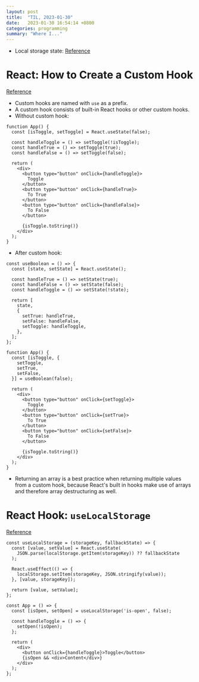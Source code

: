 ```yaml
---
layout: post
title:  "TIL, 2023-01-30"
date:   2023-01-30 16:54:14 +0800
categories: programming
summary: "Where I..."
---
```


- Local storage state: [Reference](https://github.com/astoilkov/use-local-storage-state)

# React: How to Create a Custom Hook
[Reference](https://www.robinwieruch.de/react-custom-hook/)

- Custom hooks are named with `use` as a prefix.
- A custom hook consists of built-in React hooks or other custom hooks.
- Without custom hook:

```
function App() {
  const [isToggle, setToggle] = React.useState(false);

  const handleToggle = () => setToggle(!isToggle);
  const handleTrue = () => setToggle(true);
  const handleFalse = () => setToggle(false);

  return (
    <div>
      <button type="button" onClick={handleToggle}>
        Toggle
      </button>
      <button type="button" onClick={handleTrue}>
        To True
      </button>
      <button type="button" onClick={handleFalse}>
        To False
      </button>

      {isToggle.toString()}
    </div>
  );
}
```

- After custom hook:

```
const useBoolean = () => {
  const [state, setState] = React.useState();

  const handleTrue = () => setState(true);
  const handleFalse = () => setState(false);
  const handleToggle = () => setState(!state);

  return [
    state,
    {
      setTrue: handleTrue,
      setFalse: handleFalse,
      setToggle: handleToggle,
    },
  ];
};
```
```
function App() {
  const [isToggle, {
    setToggle,
    setTrue,
    setFalse,
  }] = useBoolean(false);

  return (
    <div>
      <button type="button" onClick={setToggle}>
        Toggle
      </button>
      <button type="button" onClick={setTrue}>
        To True
      </button>
      <button type="button" onClick={setFalse}>
        To False
      </button>

      {isToggle.toString()}
    </div>
  );
}
```

- Returning an array is a best practice when returning multiple values from a custom hook, because React's built in hooks make use of arrays and therefore array destructuring as well.

# React Hook: `useLocalStorage`
[Reference](https://www.robinwieruch.de/react-uselocalstorage-hook/)

```
const useLocalStorage = (storageKey, fallbackState) => {
  const [value, setValue] = React.useState(
    JSON.parse(localStorage.getItem(storageKey)) ?? fallbackState
  );

  React.useEffect(() => {
    localStorage.setItem(storageKey, JSON.stringify(value));
  }, [value, storageKey]);

  return [value, setValue];
};

const App = () => {
  const [isOpen, setOpen] = useLocalStorage('is-open', false);

  const handleToggle = () => {
    setOpen(!isOpen);
  };

  return (
    <div>
      <button onClick={handleToggle}>Toggle</button>
      {isOpen && <div>Content</div>}
    </div>
  );
};
```
